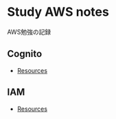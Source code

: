 # Study AWS notes

AWS勉強の記録

## Cognito
- [Resources](./Cognito/resources.md)

## IAM
- [Resources](./IAM/resources.md)
